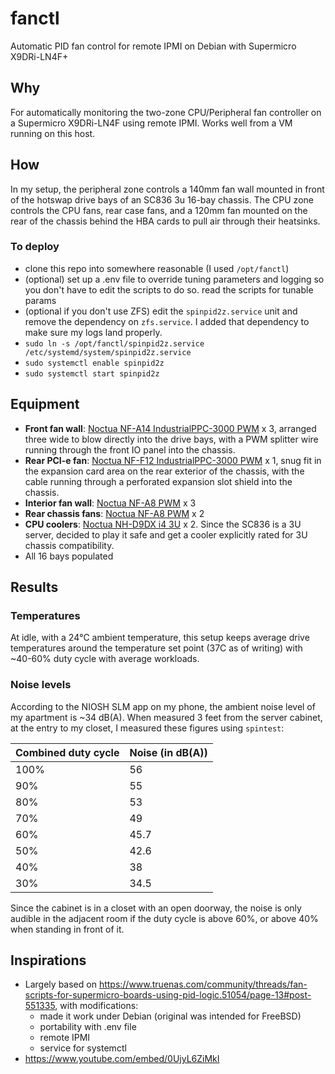 # fanctl
Automatic PID fan control for remote IPMI on Debian with Supermicro X9DRi-LN4F+

## Why

For automatically monitoring the two-zone CPU/Peripheral fan controller on a Supermicro X9DRi-LN4F using remote IPMI. Works well from a VM running on this host.

## How

In my setup, the peripheral zone controls a 140mm fan wall mounted in front of the hotswap drive bays of an SC836 3u 16-bay chassis. The CPU zone controls the CPU fans, rear case fans, and a 120mm fan mounted on the rear of the chassis behind the HBA cards to pull air through their heatsinks.

### To deploy

- clone this repo into somewhere reasonable (I used `/opt/fanctl`)
- (optional) set up a .env file to override tuning parameters and logging so you don't have to edit the scripts to do so. read the scripts for tunable params
- (optional if you don't use ZFS) edit the `spinpid2z.service` unit and remove the dependency on `zfs.service`. I added that dependency to make sure my logs land properly.
- `sudo ln -s /opt/fanctl/spinpid2z.service /etc/systemd/system/spinpid2z.service`
- `sudo systemctl enable spinpid2z`
- `sudo systemctl start spinpid2z`

## Equipment

- **Front fan wall**: [Noctua NF-A14 IndustrialPPC-3000 PWM](https://noctua.at/en/nf-a14-industrialppc-3000-pwm) x 3, arranged three wide to blow directly into the drive bays, with a PWM splitter wire running through the front IO panel into the chassis.
- **Rear PCI-e fan**: [Noctua NF-F12 IndustrialPPC-3000 PWM](https://noctua.at/en/nf-f12-industrialppc-3000-pwm) x 1, snug fit in the expansion card area on the rear exterior of the chassis, with the cable running through a perforated expansion slot shield into the chassis.
- **Interior fan wall**: [Noctua NF-A8 PWM](https://noctua.at/en/products/fan/nf-a8-pwm) x 3
- **Rear chassis fans**: [Noctua NF-A8 PWM](https://noctua.at/en/products/fan/nf-a8-pwm) x 2
- **CPU coolers**: [Noctua NH-D9DX i4 3U](https://noctua.at/en/nh-d9dx-i4-3u) x 2. Since the SC836 is a 3U server, decided to play it safe and get a cooler explicitly rated for 3U chassis compatibility.
- All 16 bays populated

## Results

### Temperatures
At idle, with a 24℃ ambient temperature, this setup keeps average drive temperatures around the temperature set point (37C as of writing) with ~40-60% duty cycle with average workloads.

### Noise levels
According to the NIOSH SLM app on my phone, the ambient noise level of my apartment is ~34 dB(A). When measured 3 feet from the server cabinet, at the entry to my closet, I measured these figures using `spintest`:

|Combined duty cycle|Noise (in dB(A))|
|---|---|
|100%|56|
|90%|55|
|80%|53|
|70%|49|
|60%|45.7|
|50%|42.6|
|40%|38|
|30%|34.5|

Since the cabinet is in a closet with an open doorway, the noise is only audible in the adjacent room if the duty cycle is above 60%, or above 40% when standing in front of it.

## Inspirations

- Largely based on https://www.truenas.com/community/threads/fan-scripts-for-supermicro-boards-using-pid-logic.51054/page-13#post-551335, with modifications:
  - made it work under Debian (original was intended for FreeBSD)
  - portability with .env file
  - remote IPMI
  - service for systemctl
- https://www.youtube.com/embed/0UjyL6ZiMkI
